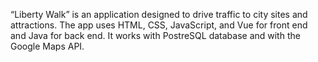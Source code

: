 “Liberty Walk” is an application designed to drive traffic to city sites and attractions. The app uses HTML, CSS, JavaScript, and Vue for front end and Java for back end. It works with PostreSQL database and with the Google Maps API.
